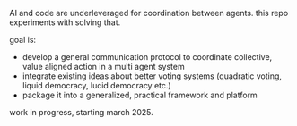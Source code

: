 AI and code are underleveraged for coordination between agents. this repo experiments with solving that.

goal is:
- develop a general communication protocol to coordinate collective, value aligned action in a multi agent system
- integrate existing ideas about better voting systems (quadratic voting, liquid democracy, lucid democracy etc.)
- package it into a generalized, practical framework and platform

work in progress, starting march 2025.
